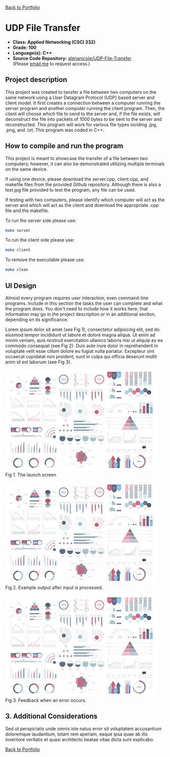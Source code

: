 [Back to Portfolio](./)

UDP File Transfer
===============

-   **Class: Applied Networking (CSCI 332)** 
-   **Grade: 100** 
-   **Language(s): C++** 
-   **Source Code Repository:** [alenanicole/UDP-File-Transfer](https://github.com/alenanicole/UDP-File-Transfer)  
    (Please [email me](mailto:andurel@csustudent.net?subject=GitHub%20Access) to request access.)

## Project description

This project was created to tansfer a file between two computers on the same network using a User Datagram Protocol (UDP) based server and client model. It first creates a connection between a computer running the server program and another computer running the client program. Then, the client will choose which file to send to the server and, if the file exists, will deconstruct the file into packets of 1000 bytes to be sent to the server and reconstructed. This program will work for various file types inclding .jpg, .png, and .txt. This program was coded in C++.

## How to compile and run the program

This project is meant to showcase the transfer of a file between two computers; however, it can also be demonstrated utilizing multiple terminals on the same device. 

If using one device, please download the server.cpp, client.cpp, and makefile files from the provided Github repository. Although there is also a test.jpg file provided to test the program, any file can be used. 

If testing with two computers, please identify which computer will act as the server and which will act as the client and download the appropriate .cpp file and the makefile.

To run the server side please use:
```bash
make server
```

To run the client side please use:
```bash
make client
```

To remove the executable please use:
```bash
make clean
```

## UI Design

Almost every program requires user interaction, even command-line programs. Include in this section the tasks the user can complete and what the program does. You don't need to include how it works here; that information may go in the project description or in an additional section, depending on its significance.

Lorem ipsum dolor sit amet (see Fig 1), consectetur adipiscing elit, sed do eiusmod tempor incididunt ut labore et dolore magna aliqua. Ut enim ad minim veniam, quis nostrud exercitation ullamco laboris nisi ut aliquip ex ea commodo consequat (see Fig 2). Duis aute irure dolor in reprehenderit in voluptate velit esse cillum dolore eu fugiat nulla pariatur. Excepteur sint occaecat cupidatat non proident, sunt in culpa qui officia deserunt mollit anim id est laborum (see Fig 3).

![screenshot](images/dummy_thumbnail.jpg)  
Fig 1. The launch screen

![screenshot](images/dummy_thumbnail.jpg)  
Fig 2. Example output after input is processed.

![screenshot](images/dummy_thumbnail.jpg)  
Fig 3. Feedback when an error occurs.

## 3. Additional Considerations

Sed ut perspiciatis unde omnis iste natus error sit voluptatem accusantium doloremque laudantium, totam rem aperiam, eaque ipsa quae ab illo inventore veritatis et quasi architecto beatae vitae dicta sunt explicabo. 

[Back to Portfolio](./)
